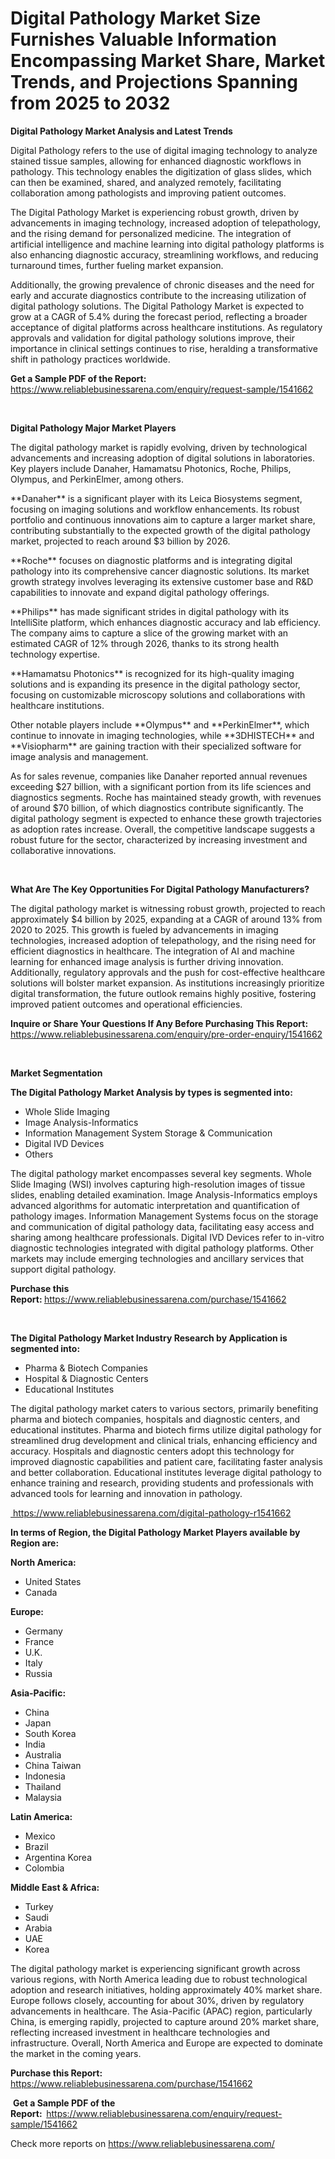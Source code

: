 <p><h1>Digital Pathology Market Size Furnishes Valuable Information Encompassing Market Share, Market Trends, and Projections Spanning from 2025 to 2032</h1></p><p><strong>Digital Pathology Market Analysis and Latest Trends</strong></p>
<p><p>Digital Pathology refers to the use of digital imaging technology to analyze stained tissue samples, allowing for enhanced diagnostic workflows in pathology. This technology enables the digitization of glass slides, which can then be examined, shared, and analyzed remotely, facilitating collaboration among pathologists and improving patient outcomes.</p><p>The Digital Pathology Market is experiencing robust growth, driven by advancements in imaging technology, increased adoption of telepathology, and the rising demand for personalized medicine. The integration of artificial intelligence and machine learning into digital pathology platforms is also enhancing diagnostic accuracy, streamlining workflows, and reducing turnaround times, further fueling market expansion. </p><p>Additionally, the growing prevalence of chronic diseases and the need for early and accurate diagnostics contribute to the increasing utilization of digital pathology solutions. The Digital Pathology Market is expected to grow at a CAGR of 5.4% during the forecast period, reflecting a broader acceptance of digital platforms across healthcare institutions. As regulatory approvals and validation for digital pathology solutions improve, their importance in clinical settings continues to rise, heralding a transformative shift in pathology practices worldwide.</p></p>
<p><strong>Get a Sample PDF of the Report:&nbsp;</strong> <a href="https://www.reliablebusinessarena.com/enquiry/request-sample/1541662?utm_campaign=1841&utm_medium=2&utm_source=Github&utm_content=ia&utm_term=03032025&utm_id=digital-pathology">https://www.reliablebusinessarena.com/enquiry/request-sample/1541662</a></p>
<p>&nbsp;</p>
<p><strong>Digital Pathology Major Market Players</strong></p>
<p><p>The digital pathology market is rapidly evolving, driven by technological advancements and increasing adoption of digital solutions in laboratories. Key players include Danaher, Hamamatsu Photonics, Roche, Philips, Olympus, and PerkinElmer, among others.</p><p>**Danaher** is a significant player with its Leica Biosystems segment, focusing on imaging solutions and workflow enhancements. Its robust portfolio and continuous innovations aim to capture a larger market share, contributing substantially to the expected growth of the digital pathology market, projected to reach around $3 billion by 2026.</p><p>**Roche** focuses on diagnostic platforms and is integrating digital pathology into its comprehensive cancer diagnostic solutions. Its market growth strategy involves leveraging its extensive customer base and R&D capabilities to innovate and expand digital pathology offerings.</p><p>**Philips** has made significant strides in digital pathology with its IntelliSite platform, which enhances diagnostic accuracy and lab efficiency. The company aims to capture a slice of the growing market with an estimated CAGR of 12% through 2026, thanks to its strong health technology expertise.</p><p>**Hamamatsu Photonics** is recognized for its high-quality imaging solutions and is expanding its presence in the digital pathology sector, focusing on customizable microscopy solutions and collaborations with healthcare institutions.</p><p>Other notable players include **Olympus** and **PerkinElmer**, which continue to innovate in imaging technologies, while **3DHISTECH** and **Visiopharm** are gaining traction with their specialized software for image analysis and management.</p><p>As for sales revenue, companies like Danaher reported annual revenues exceeding $27 billion, with a significant portion from its life sciences and diagnostics segments. Roche has maintained steady growth, with revenues of around $70 billion, of which diagnostics contribute significantly. The digital pathology segment is expected to enhance these growth trajectories as adoption rates increase. Overall, the competitive landscape suggests a robust future for the sector, characterized by increasing investment and collaborative innovations.</p></p>
<p>&nbsp;</p>
<p><strong>What Are The Key Opportunities For Digital Pathology Manufacturers?</strong></p>
<p><p>The digital pathology market is witnessing robust growth, projected to reach approximately $4 billion by 2025, expanding at a CAGR of around 13% from 2020 to 2025. This growth is fueled by advancements in imaging technologies, increased adoption of telepathology, and the rising need for efficient diagnostics in healthcare. The integration of AI and machine learning for enhanced image analysis is further driving innovation. Additionally, regulatory approvals and the push for cost-effective healthcare solutions will bolster market expansion. As institutions increasingly prioritize digital transformation, the future outlook remains highly positive, fostering improved patient outcomes and operational efficiencies.</p></p>
<p><strong>Inquire or Share Your Questions If Any Before Purchasing This Report:</strong> <a href="https://www.reliablebusinessarena.com/enquiry/pre-order-enquiry/1541662?utm_campaign=1841&utm_medium=2&utm_source=Github&utm_content=ia&utm_term=03032025&utm_id=digital-pathology">https://www.reliablebusinessarena.com/enquiry/pre-order-enquiry/1541662</a></p>
<p>&nbsp;</p>
<p><strong>Market Segmentation</strong></p>
<p><strong>The Digital Pathology Market Analysis by types is segmented into:</strong></p>
<p><ul><li>Whole Slide Imaging</li><li>Image Analysis-Informatics</li><li>Information Management System Storage & Communication</li><li>Digital IVD Devices</li><li>Others</li></ul></p>
<p><p>The digital pathology market encompasses several key segments. Whole Slide Imaging (WSI) involves capturing high-resolution images of tissue slides, enabling detailed examination. Image Analysis-Informatics employs advanced algorithms for automatic interpretation and quantification of pathology images. Information Management Systems focus on the storage and communication of digital pathology data, facilitating easy access and sharing among healthcare professionals. Digital IVD Devices refer to in-vitro diagnostic technologies integrated with digital pathology platforms. Other markets may include emerging technologies and ancillary services that support digital pathology.</p></p>
<p><strong>Purchase this Report:&nbsp;</strong><a href="https://www.reliablebusinessarena.com/purchase/1541662?utm_campaign=1841&utm_medium=2&utm_source=Github&utm_content=ia&utm_term=03032025&utm_id=digital-pathology">https://www.reliablebusinessarena.com/purchase/1541662</a></p>
<p>&nbsp;</p>
<p><strong>The Digital Pathology Market Industry Research by Application is segmented into:</strong></p>
<p><ul><li>Pharma & Biotech Companies</li><li>Hospital & Diagnostic Centers</li><li>Educational Institutes</li></ul></p>
<p><p>The digital pathology market caters to various sectors, primarily benefiting pharma and biotech companies, hospitals and diagnostic centers, and educational institutes. Pharma and biotech firms utilize digital pathology for streamlined drug development and clinical trials, enhancing efficiency and accuracy. Hospitals and diagnostic centers adopt this technology for improved diagnostic capabilities and patient care, facilitating faster analysis and better collaboration. Educational institutes leverage digital pathology to enhance training and research, providing students and professionals with advanced tools for learning and innovation in pathology.</p></p>
<p><a href="https://www.reliablebusinessarena.com/digital-pathology-r1541662?utm_campaign=1841&utm_medium=2&utm_source=Github&utm_content=ia&utm_term=03032025&utm_id=digital-pathology">&nbsp;https://www.reliablebusinessarena.com/digital-pathology-r1541662</a></p>
<p><strong>In terms of Region, the Digital Pathology Market Players available by Region are:</strong></p>
<p>
    <p> <strong> North America: </strong>
        <ul>
            <li>United States</li>
            <li>Canada</li>
        </ul>
        </p> 
    <p> <strong> Europe: </strong>
        <ul>
            <li>Germany</li>
            <li>France</li>
            <li>U.K.</li>
            <li>Italy</li>
            <li>Russia</li>
        </ul>
        </p> 
    <p> <strong> Asia-Pacific: </strong>
        <ul>
            <li>China</li>
            <li>Japan</li>
            <li>South Korea</li>
            <li>India</li>
            <li>Australia</li>
            <li>China Taiwan</li>
            <li>Indonesia</li>
            <li>Thailand</li>
            <li>Malaysia</li>
        </ul>
        </p> 
    <p> <strong> Latin America: </strong>
        <ul>
            <li>Mexico</li>
            <li>Brazil</li>
            <li>Argentina Korea</li>
            <li>Colombia</li>
        </ul>
        </p> 
    <p> <strong> Middle East & Africa: </strong>
        <ul>
            <li>Turkey</li>
            <li>Saudi</li>
            <li>Arabia</li>
            <li>UAE</li>
            <li>Korea</li>
        </ul>
    </p>
    </p>
<p><p>The digital pathology market is experiencing significant growth across various regions, with North America leading due to robust technological adoption and research initiatives, holding approximately 40% market share. Europe follows closely, accounting for about 30%, driven by regulatory advancements in healthcare. The Asia-Pacific (APAC) region, particularly China, is emerging rapidly, projected to capture around 20% market share, reflecting increased investment in healthcare technologies and infrastructure. Overall, North America and Europe are expected to dominate the market in the coming years.</p></p>
<p><strong>Purchase this Report: </strong><a href="https://www.reliablebusinessarena.com/purchase/1541662?utm_campaign=1841&utm_medium=2&utm_source=Github&utm_content=ia&utm_term=03032025&utm_id=digital-pathology">https://www.reliablebusinessarena.com/purchase/1541662</a></p>
<p>&nbsp;<strong>Get a Sample PDF of the Report:&nbsp;&nbsp;</strong><a href="https://www.reliablebusinessarena.com/enquiry/request-sample/1541662?utm_campaign=1841&utm_medium=2&utm_source=Github&utm_content=ia&utm_term=03032025&utm_id=digital-pathology">https://www.reliablebusinessarena.com/enquiry/request-sample/1541662</a></p>
<p><strong></strong></p>
<p>Check more reports on <a href="https://www.reliablebusinessarena.com/?utm_campaign=1841&utm_medium=2&utm_source=Github&utm_content=ia&utm_term=03032025&utm_id=digital-pathology">https://www.reliablebusinessarena.com/</a></p>
